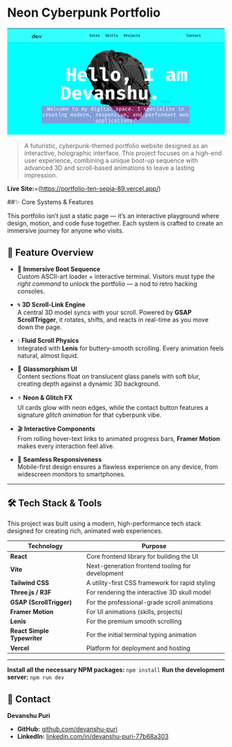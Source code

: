 # Neon Cyberpunk Portfolio

![Cyberpunk Portfolio Preview](./public/preview.png)

> A futuristic, cyberpunk-themed portfolio website designed as an interactive, holographic interface. This project focuses on a high-end user experience, combining a unique boot-up sequence with advanced 3D and scroll-based animations to leave a lasting impression.

**Live Site:**=(https://portfolio-ten-sepia-89.vercel.app/)  <!-- 👈 -->

##✨ Core Systems & Features

This portfolio isn’t just a static page — it’s an interactive playground where design, motion, and code fuse together. Each system is crafted to create an immersive journey for anyone who visits.

## 🚀 Feature Overview

- 👾 **Immersive Boot Sequence**  
  Custom ASCII-art loader + interactive terminal. Visitors must type the *right command* to unlock the portfolio — a nod to retro hacking consoles.  

- 🌀 **3D Scroll-Link Engine**  
  A central 3D model syncs with your scroll. Powered by **GSAP ScrollTrigger**, it rotates, shifts, and reacts in real-time as you move down the page.  

- 💧 **Fluid Scroll Physics**  
  Integrated with **Lenis** for buttery-smooth scrolling. Every animation feels natural, almost liquid.  

- 🔮 **Glassmorphism UI**  
  Content sections float on translucent glass panels with soft blur, creating depth against a dynamic 3D background.  

- ⚡ **Neon & Glitch FX**  
  UI cards glow with neon edges, while the contact button features a signature *glitch animation* for that cyberpunk vibe.  

- 🎬 **Interactive Components**  
  From rolling hover-text links to animated progress bars, **Framer Motion** makes every interaction feel alive.  

- 📱 **Seamless Responsiveness**  
  Mobile-first design ensures a flawless experience on any device, from widescreen monitors to smartphones.  

---

## 🛠️ Tech Stack & Tools

This project was built using a modern, high-performance tech stack designed for creating rich, animated web experiences.

| Technology             | Purpose                                           |
| ---------------------- | ------------------------------------------------- |
| **React** | Core frontend library for building the UI         |
| **Vite** | Next-generation frontend tooling for development  |
| **Tailwind CSS** | A utility-first CSS framework for rapid styling   |
| **Three.js / R3F** | For rendering the interactive 3D skull model      |
| **GSAP (ScrollTrigger)** | For the professional-grade scroll animations    |
| **Framer Motion** | For UI animations (skills, projects)              |
| **Lenis** | For the premium smooth scrolling                  |
| **React Simple Typewriter** | For the initial terminal typing animation      |
| **Vercel** | Platform for deployment and hosting               |

---

**Install all the necessary NPM packages:**
    ```
    npm install
    ```
**Run the development server:**
    ```
    npm run dev
    ```
## 📧 Contact

**Devanshu Puri**
* **GitHub:** [github.com/devanshu-puri](https://github.com/devanshu-puri)
* **LinkedIn:** [linkedin.com/in/devanshu-puri-77b68a303](https://www.linkedin.com/in/devanshu-puri-77b68a303)
